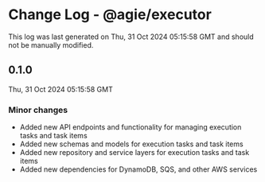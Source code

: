 # Change Log - @agie/executor

This log was last generated on Thu, 31 Oct 2024 05:15:58 GMT and should not be manually modified.

## 0.1.0
Thu, 31 Oct 2024 05:15:58 GMT

### Minor changes

- Added new API endpoints and functionality for managing execution tasks and task items
- Added new schemas and models for execution tasks and task items
- Added new repository and service layers for execution tasks and task items
- Added new dependencies for DynamoDB, SQS, and other AWS services

